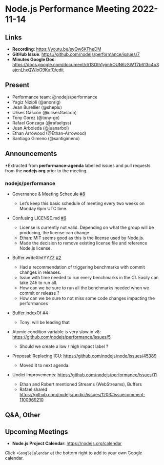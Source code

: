 # Node.js Performance Meeting 2022-11-14

## Links

* **Recording**: https://youtu.be/syQw6KFheDM
* **GitHub Issue**: https://github.com/nodejs/performance/issues/7
* **Minutes Google Doc**: https://docs.google.com/document/d/1SOth1yjmhOUN6zSWT7b613c4o3ajcnLhxQWloO9Kuf0/edit

## Present

* Performance team: @nodejs/performance
* Yagiz Nizipli (@anonrig)
* Jean Burellier (@sheplu)
* Ulises Gascon (@ulisesGascon)
* Tony Gorez (@tony-go)
* Rafael Gonzaga (@rafaelgss)
* Juan Arboleda (@juanarbol)
* Ethan Arrowood (@Ethan-Arrowood)
* Santiago Gimeno (@santigimeno)

## Announcements

*Extracted from **performance-agenda** labelled issues and pull requests from the **nodejs org** prior to the meeting.

### nodejs/performance

* Governance & Meeting Schedule [#8](https://github.com/nodejs/performance/issues/8)
  * Let’s keep this basic schedule of meeting every two weeks on Monday 6pm UTC time.

* Confusing LICENSE.md [#6](https://github.com/nodejs/performance/issues/6 )
  * License is currently not valid. Depending on what the group will be producing, the license can change
  * Ethan: MIT seems good as this is the license used by Node.js.
  * Made the decision to remove existing license file and reference Node.js license.

* Buffer.writeXIntYYZZ [#2](https://github.com/nodejs/performance/issues/2 )
  * Had a recommendation of triggering benchmarks with commit changes in releases.
  * Issue with time needed to run every benchmarks in the CI. Easily can take 24h to run all.
  * How can we be sure to run all the benchmarks needed when we commit or release ?
  * How can we be sure to not miss some code changes impacting the performances

* Buffer.indexOf [#4](https://github.com/nodejs/performance/issues/4)
  * Tony: will be leading that

* Atomic condition variable is very slow in v8: https://github.com/nodejs/performance/issues/5 
  * Should we create a low / high impact label ?

* Proposal: Replacing ICU: https://github.com/nodejs/node/issues/45389 
  * Moved it to next agenda.

* Undici Improvements: https://github.com/nodejs/performance/issues/11
  * Ethan and Robert mentioned Streams (WebStreams), Buffers
  * Rafael shared https://github.com/nodejs/undici/issues/1203#issuecomment-1100969210

## Q&A, Other

## Upcoming Meetings

* **Node.js Project Calendar**: <https://nodejs.org/calendar>

Click `+GoogleCalendar` at the bottom right to add to your own Google calendar.
